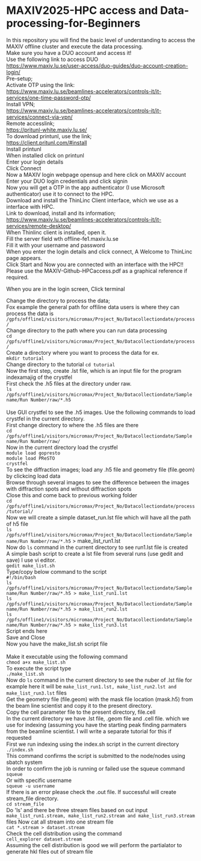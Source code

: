 # MAXIV2025-HPC access and Data-processing-for-Beginners
In this repository you will find the basic level of understanding to access the MAXIV offline cluster and execute the data processing. <br/>
Make sure you have a DUO account and access it! <br/>
Use the following link to access DUO <br/>
https://www.maxiv.lu.se/user-access/duo-guides/duo-account-creation-login/ <br/>
Pre-setup; <br/>
Activate OTP using the link: <br/>
https://www.maxiv.lu.se/beamlines-accelerators/controls-it/it-services/one-time-password-otp/  <br/>
Install VPN; <br/>
https://www.maxiv.lu.se/beamlines-accelerators/controls-it/it-services/connect-via-vpn/ <br/>
Remote accesslink; <br/>
https://pritunl-white.maxiv.lu.se/ <br/> 
To download printunl, use the link; <br/>
https://client.pritunl.com/#install <br/>
Install printunl <br/>
When installed click on printunl <br/>
Enter your login details <br/>
Click Connect <br/>
Now a MAXIV login webpage opensup and here click on MAXIV account <br/>
Enter your DUO login credentials and click signin <br/>
Now you will get a OTP in the app authenticator (I use Microsoft authenticator) use it to connect to the HPC. <br/>
Download and install the ThinLinc Client interface, which we use as a interface with HPC. <br/>
Link to download, install and its information; <br/>
https://www.maxiv.lu.se/beamlines-accelerators/controls-it/it-services/remote-desktop/ <br/> 
When Thinlinc client is installed, open it. <br/>
Fill the server field wth offline-fe1.maxiv.lu.se <br/>
Fill it with your username and password <br/>
When you enter the login details and click connect, A Welcome to ThinLinc page appears. <br/>
Click Start and Now you are connected with an interface with the HPC!! <br/>
Please use the MAXIV-Github-HPCaccess.pdf as a graphical reference if required. <br/>

When you are in the login screen,
Click terminal

Change the directory to process the data; <br/>
Fox example the general path for offiline data users is where they can process the data is   `/gpfs/offline1/visitors/micromax/Project_No/Datacollectiondate/process/` <br/>
Change directory to the path where you can run data processing <br/>
`cd /gpfs/offline1/visitors/micromax/Project_No/Datacollectiondate/process/` <br/>
Create a directory where you want to process the data for ex.<br/>
`mkdir tutorial` <br/>
Change directory to the tutorial
`cd tutorial` <br/>
Now the first step, create .lst file, which is an input file for the program indexamajig of the crystfel <br/>
First check the .h5 files at the directory under raw. <br/>
`ls /gpfs/offline1/visitors/micromax/Project_No/Datacollectiondate/Sample name/Run Number/raw/*.h5` <br/>  
Use GUI crystfel to see the .h5 images. Use the following commands to load crystfel in the current directory. <br/>
First change directory to where the .h5 files are there <br/>
`cd /gpfs/offline1/visitors/micromax/Project_No/Datacollectiondate/Sample name/Run Number/raw/ ` <br/> 
Now in the current directory load the crystfel <br/>
`module load gopresto` <br/>
`module load PReSTO` <br/>
`crystfel` <br/>
To see the diffraction images; load any .h5 file and geometry file (file.geom) by clickcing load data <br/>
Browse through several images to see the difference between the images with diffraction spots and without diffraction spots <br/>
Close this and come back to previous working folder <br/>
`cd /gpfs/offline1/visitors/micromax/Project_No/Datacollectiondate/process/tutorial/` <br/>
Now we will create a simple dataset_run.lst file which will have all the path of h5 file <br/>
`ls /gpfs/offline1/visitors/micromax/Project_No/Datacollectiondate/Sample name/Run Number/raw/*.h5` > make_list_run1.lst <br/>
Now do `ls` command in the current directory to see run1.lst file is created <br/>
A simple bash script to create a lst file from several runs (use gedit and save) I use vi editor. <br/>
`gedit make_list.sh` <br/>
Type/copy below command to the script <br/>
`#!/bin/bash` <br/>
`ls /gpfs/offline1/visitors/micromax/Project_No/Datacollectiondate/Sample name/Run Number/raw/*.h5 > make_list_run1.lst` <br/>
`ls /gpfs/offline1/visitors/micromax/Project_No/Datacollectiondate/Sample name/Run Number/raw/*.h5 > make_list_run2.lst` <br/>
`ls /gpfs/offline1/visitors/micromax/Project_No/Datacollectiondate/Sample name/Run Number/raw/*.h5 > make_list_run3.lst` <br/>
Script ends here <br/>
Save and Close <br/>
Now you have the make_list.sh script file <br/>  
Make it executable using the following command <br/>
`chmod a+x make_list.sh` <br/>
To execute the script type <br/>
`./make_list.sh` <br/>
Now do `ls` command in the current directory to see the nuber of .lst file for example here it will be `make_list_run1.lst, make_list_run2.lst and make_list_run3.lst` files <br/>
Get the geometry file (file.geom) with the mask file location (mask.h5) from the beam line scientist and copy it to the present directory. <br/>
Copy the cell parameter file to the present directory, file.cell <br/>
In the current directory we have .lst file, .geom file and .cell file. which we use for indexing (assuming you have the starting peak finding parmaters from the beamline scientist. I will write a separate tutorial for this if requested <br/>
First we run indexing using the index.sh script in the current directory <br/>
`./index.sh` <br/>
This command confirms the script is submitted to the node/nodes using sbatch system  <br/>
In order to confirm the job is running or failed use the squeue command <br/>
`squeue` <br/>
Or with specific username <br/>
`squeue -u username` <br/>
If there is an error please check the .out file. If successful will create stream_file directory. <br/>
`cd stream_file` <br/>
Do 'ls' and there be three stream files based on out input `make_list_run1.stream, make_list_run2.stream and make_list_run3.stream` files
Now cat all stream into one stream file <br/>
`cat *.stream > dataset.stream` <br/>
Check the cell distribution using the command <br/>
`cell_explorer dataset.stream` <br/>
Assuming the cell distribution is good we will perform the partialator to generate hkl files out of stream file <br/>









